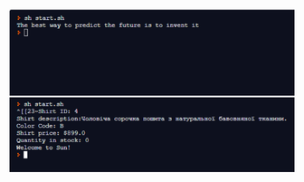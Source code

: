 ![alt-текст](https://github.com/ppc-ntu-khpi/35-first-lab-legendoru/blob/master/Solution/task2.1.png "Task2.1")
![alt-текст](https://github.com/ppc-ntu-khpi/35-first-lab-legendoru/blob/master/Solution/task2.2.png "Task2.2")
